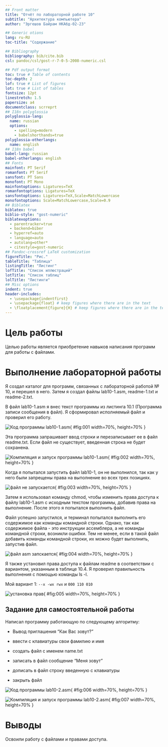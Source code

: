 ```yaml
---
## Front matter
title: "Отчёт по лабораторной работе 10"
subtitle: "Архитектура компьютера"
author: "Эргешов Байрам НКАбд-02-23"

## Generic otions
lang: ru-RU
toc-title: "Содержание"

## Bibliography
bibliography: bib/cite.bib
csl: pandoc/csl/gost-r-7-0-5-2008-numeric.csl

## Pdf output format
toc: true # Table of contents
toc-depth: 2
lof: true # List of figures
lot: true # List of tables
fontsize: 12pt
linestretch: 1.5
papersize: a4
documentclass: scrreprt
## I18n polyglossia
polyglossia-lang:
  name: russian
  options:
	- spelling=modern
	- babelshorthands=true
polyglossia-otherlangs:
  name: english
## I18n babel
babel-lang: russian
babel-otherlangs: english
## Fonts
mainfont: PT Serif
romanfont: PT Serif
sansfont: PT Sans
monofont: PT Mono
mainfontoptions: Ligatures=TeX
romanfontoptions: Ligatures=TeX
sansfontoptions: Ligatures=TeX,Scale=MatchLowercase
monofontoptions: Scale=MatchLowercase,Scale=0.9
## Biblatex
biblatex: true
biblio-style: "gost-numeric"
biblatexoptions:
  - parentracker=true
  - backend=biber
  - hyperref=auto
  - language=auto
  - autolang=other*
  - citestyle=gost-numeric
## Pandoc-crossref LaTeX customization
figureTitle: "Рис."
tableTitle: "Таблица"
listingTitle: "Листинг"
lofTitle: "Список иллюстраций"
lotTitle: "Список таблиц"
lolTitle: "Листинги"
## Misc options
indent: true
header-includes:
  - \usepackage{indentfirst}
  - \usepackage{float} # keep figures where there are in the text
  - \floatplacement{figure}{H} # keep figures where there are in the text
---
```


# Цель работы

Целью работы является приобретение навыков написания программ для работы с файлами.

# Выполнение лабораторной работы

Я создал каталог для программ, связанных с лабораторной работой № 10, и перешел в него. Затем я создал файлы lab10-1.asm, readme-1.txt и readme-2.txt.

В файл lab10-1.asm я внес текст программы из листинга 10.1 (Программа записи сообщения в файл). Я сформировал исполняемый файл и проверил его работу.

![Код программы lab10-1.asm](image/01.png){ #fig:001 width=70%, height=70% }

Эта программа запрашивает ввод строки и перезаписывает ее в файл readme.txt. Если файл не существует, введенная строка не будет сохранена.

![Компиляция и запуск программы lab10-1.asm](image/02.png){ #fig:002 width=70%, height=70% }

Когда я попытался запустить файл lab10-1, он не выполнился, так как у него были запрещены права на выполнение во всех трех позициях.

![файл не запускается](image/03.png){ #fig:003 width=70%, height=70% }

Затем я использовал команду chmod, чтобы изменить права доступа к файлу lab10-1.asm с исходным текстом программы, добавив права на выполнение. После этого я попытался выполнить файл.

Файл успешно запустился, и терминал попытался выполнить его содержимое как команды командной строки. Однако, так как содержимое файла - это инструкции ассемблера, а не команды командной строки, возникли ошибки. Тем не менее, если в такой файл добавить команды командной строки, их можно будет выполнить, запустив файл.

![файл asm запскается](image/04.png){ #fig:004 width=70%, height=70% }

Я также установил права доступа к файлам readme в соответствии с вариантом, указанным в таблице 10.4. Я проверил правильность выполнения с помощью команды ls -l.

Мой вариант 1: ```--x -wx rwx``` и ```000 110 010```

![установка прав](image/05.png){ #fig:005 width=70%, height=70% }

## Задание для самостоятельной работы

Написал программу работающую по следующему алгоритму:

* Вывод приглашения “Как Вас зовут?”

* ввести с клавиатуры свои фамилию и имя

* создать файл с именем name.txt

* записать в файл сообщение “Меня зовут”

* дописать в файл строку введенную с клавиатуры

* закрыть файл

![Код программы lab10-2.asm](image/06.png){ #fig:006 width=70%, height=70% }

![Компиляция и запуск программы lab10-2.asm](image/07.png){ #fig:007 width=70%, height=70% }

# Выводы

Освоили работy с файлами и правами доступа.